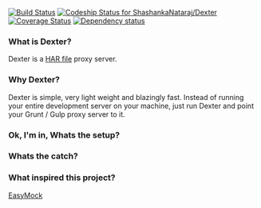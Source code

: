 [![Build Status](https://travis-ci.org/ShashankaNataraj/Dexter.svg?branch=master)](https://travis-ci.org/ShashankaNataraj/Dexter)
[ ![Codeship Status for ShashankaNataraj/Dexter](https://codeship.com/projects/9942d770-2e5d-0134-1ca8-56aade007c2e/status?branch=master)](https://codeship.com/projects/163690)
[![Coverage Status](https://coveralls.io/repos/github/ShashankaNataraj/Dexter/badge.svg?branch=master)](https://coveralls.io/github/ShashankaNataraj/Dexter?branch=master)
[![Dependency status](https://david-dm.org/shashankanataraj/Dexter/status.png)](https://david-dm.org/cfogelberg/grunt-set-app-mode#info=dependencies&view=table)

### What is Dexter?
Dexter is a [HAR file](https://www.maxcdn.com/one/visual-glossary/har-file/) proxy server.

### Why Dexter?
Dexter is simple, very light weight and blazingly fast. Instead of running your entire development server on your machine, just run Dexter and point your Grunt / Gulp proxy server to it.

### Ok, I'm in, Whats the setup?
### Whats the catch?
### What inspired this project?
[EasyMock](https://github.com/CyberAgent/node-easymock)
